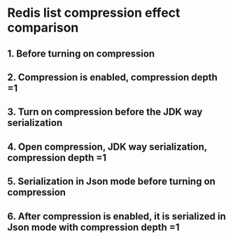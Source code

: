 # Redis list compression effect comparison

## 1. Before turning on compression


## 2. Compression is enabled, compression depth =1


## 3. Turn on compression before the JDK way serialization


## 4. Open compression, JDK way serialization, compression depth =1


## 5. Serialization in Json mode before turning on compression


## 6. After compression is enabled, it is serialized in Json mode with compression depth =1